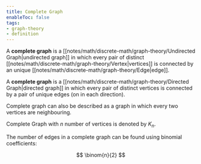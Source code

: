 ```yaml
---
title: Complete Graph
enableToc: false
tags:
- graph-theory
- definition
---
```

A **complete graph** is a [[notes/math/discrete-math/graph-theory/Undirected Graph|undirected graph]] in which every pair of distinct [[notes/math/discrete-math/graph-theory/Vertex|vertices]] is connected by an unique [[notes/math/discrete-math/graph-theory/Edge|edge]].

A **complete graph** is a [[notes/math/discrete-math/graph-theory/Directed Graph|directed graph]] in which every pair of distinct vertices is connected by a pair of unique edges (on in each direction).

Complete graph can also be described as a graph in which every two vertices are neighbouring.

Complete Graph with $n$ number of vertices is denoted by $K_n$.

The number of edges in a complete graph can be found using binomial coefficients:

$$
\binom{n}{2}
$$
